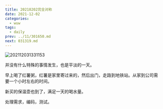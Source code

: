 ```yaml
---
title: 20210202完全对称
date: 2021-12-02
categories:
  - wuw
tags:
  - daily
prev: ../11/301650.md
next: 031319.md
---
```


![202112031331153](https://gitee.com/snowyan/image/raw/master/2021/202112031331153.png)

<!-- more -->

并没有什么特殊的事情发生，也是平淡的一天。

早上喝了红薯粥，红薯是家里寄过来的，然后出门，走路到地铁站。从家到公司需要一个小时左右的时间。

新买的保温壶也到了，满足一天的喝水量。

处理需求，编码，测试。



